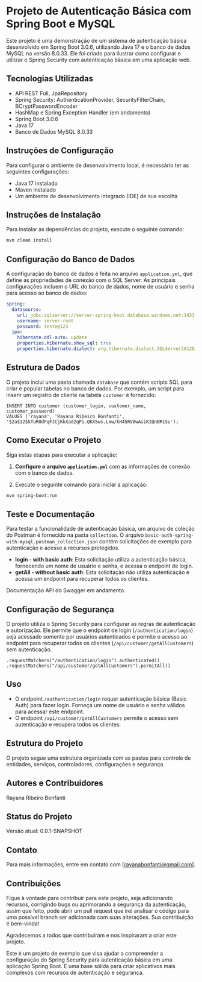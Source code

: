 # Projeto de Autenticação Básica com Spring Boot e MySQL

Este projeto é uma demonstração de um sistema de autenticação básica desenvolvido em Spring Boot 3.0.6, utilizando Java 17 e o banco de dados MySQL na versão 8.0.33. Ele foi criado para ilustrar como configurar e utilizar o Spring Security com autenticação básica em uma aplicação web.

## Tecnologias Utilizadas
- API REST Full, JpaRepository
- Spring Security: AuthenticationProvider, SecurityFilterChain, BCryptPasswordEncoder
- HashMap e Spring Exception Handler (em andamento)
- Spring Boot 3.0.6
- Java 17
- Banco de Dados MySQL 8.0.33

## Instruções de Configuração
Para configurar o ambiente de desenvolvimento local, é necessário ter as seguintes configurações:
- Java 17 instalado
- Maven instalado
- Um ambiente de desenvolvimento integrado (IDE) de sua escolha

## Instruções de Instalação
Para instalar as dependências do projeto, execute o seguinte comando:

```bash
mvn clean install
```

## Configuração do Banco de Dados

A configuração do banco de dados é feita no arquivo `application.yml`, que define as propriedades de conexão com o SQL Server. As principais configurações incluem o URL do banco de dados, nome de usuário e senha para acesso ao banco de dados:

```yaml
spring:
  datasource:
    url: jdbc:sqlserver://server-spring-boot.database.windows.net:1433;database=db-basic-auth;user=server-root@server-spring-boot;password={your_password_here};encrypt=true;trustServerCertificate=false;hostNameInCertificate=*.database.windows.net;loginTimeout=30;
    username: server-root
    password: Teste@123
  jpa:
    hibernate.ddl-auto: update
    properties.hibernate.show_sql: true
    properties.hibernate.dialect: org.hibernate.dialect.SQLServer2012Dialect
```

## Estrutura de Dados

O projeto inclui uma pasta chamada `database` que contém scripts SQL para criar e popular tabelas no banco de dados. Por exemplo, um script para inserir um registro de cliente na tabela `customer` é fornecido:

```roomsql
INSERT INTO customer (customer_login, customer_name, customer_password)
VALUES ('rayana', 'Rayana Ribeiro Bonfanti', '$2a$12$kTuROdFqFJCjKkXad2qPi.QKX5ws.Lxw/kH45RV8wAsiKIQnBR1Su');
```

## Como Executar o Projeto

Siga estas etapas para executar a aplicação:

1. **Configure o arquivo `application.yml`** com as informações de conexão com o banco de dados.

2. Execute o seguinte comando para iniciar a aplicação:

```bash
mvn spring-boot:run
```

## Teste e Documentação 

Para testar a funcionalidade de autenticação básica, um arquivo de coleção do Postman é fornecido na pasta `collection`. O arquivo `basic-auth-spring-with-mysql.postman_collection.json` contém solicitações de exemplo para autenticação e acesso a recursos protegidos.

- **login - with basic auth**: Esta solicitação utiliza a autenticação básica, fornecendo um nome de usuário e senha, e acessa o endpoint de login.
- **getAll - without basic auth**: Esta solicitação não utiliza autenticação e acessa um endpoint para recuperar todos os clientes.

Documentação API do Swagger em andamento.

## Configuração de Segurança

O projeto utiliza o Spring Security para configurar as regras de autenticação e autorização. Ele permite que o endpoint de login (`/authentication/login`) seja acessado somente por usuários autenticados e permite o acesso ao endpoint para recuperar todos os clientes (`/api/customer/getAllCustomers`) sem autenticação.

```
.requestMatchers("/authentication/login").authenticated()
.requestMatchers("/api/customer/getAllCustomers").permitAll()
```

## Uso

- O endpoint `/authentication/login` requer autenticação básica (Basic Auth) para fazer login. Forneça um nome de usuário e senha válidos para acessar este endpoint.
- O endpoint `/api/customer/getAllCustomers` permite o acesso sem autenticação e recupera todos os clientes.

## Estrutura do Projeto

O projeto segue uma estrutura organizada com as pastas para controle de entidades, serviços, controladores, configurações e segurança.

## Autores e Contribuidores

Rayana Ribeiro Bonfanti

## Status do Projeto
Versão atual: 0.0.1-SNAPSHOT

## Contato
Para mais informações, entre em contato com [rayanabonfanti@gmail.com].

## Contribuições

Fique à vontade para contribuir para este projeto, seja adicionando recursos, corrigindo bugs ou aprimorando a segurança da autenticação, assim que feito, pode abrir um pull request que irei analisar o código para uma possível branch ser adicionada com suas alterações. Sua contribuição é bem-vinda!

Agradecemos a todos que contribuíram e nos inspiraram a criar este projeto.

Este é um projeto de exemplo que visa ajudar a compreender a configuração do Spring Security para autenticação básica em uma aplicação Spring Boot. É uma base sólida para criar aplicativos mais complexos com recursos de autenticação e segurança.
